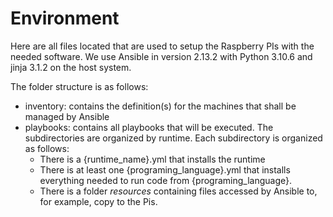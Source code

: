 # Environment
Here are all files located that are used to setup the Raspberry PIs with the needed software.
We use Ansible in version 2.13.2 with Python 3.10.6 and jinja 3.1.2 on the host system.

The folder structure is as follows:
- inventory: contains the definition(s) for the machines that shall be managed by Ansible
- playbooks: contains all playbooks that will be executed. The subdirectories are organized by runtime. Each subdirectory is organized as follows:
  - There is a {runtime_name}.yml that installs the runtime
  - There is at least one {programing_language}.yml that installs everything needed to run code from {programing_language}.
  - There is a folder *resources* containing files accessed by Ansible to, for example, copy to the Pis.
